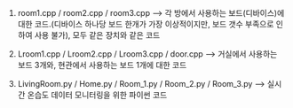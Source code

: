 1) room1.cpp / room2.cpp / room3.cpp --> 각 방에서 사용하는 보드(디바이스)에 대한 코드.(디바이스 하나당 보드 한개가 가장 이상적이지만, 보드 갯수 부족으로 인하여 사용 불가), 모두 같은 장치와 같은 코드

2) Lroom1.cpp / Lroom2.cpp / Lroom3.cpp / door.cpp --> 거실에서 사용하는 보드 3개와, 현관에서 사용하는 보드 1개에 대한 코드

3) LivingRoom.py / Home.py / Room_1.py / Room_2.py / Room_3.py --> 실시간 온습도 데이터 모니터링을 위한 파이썬 코드
